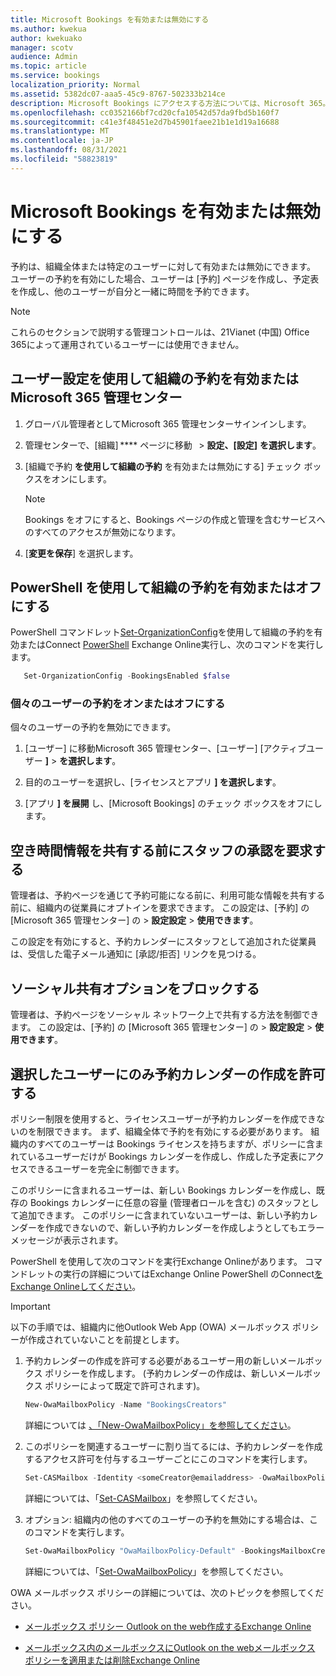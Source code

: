 ```yaml
---
title: Microsoft Bookings を有効または無効にする
ms.author: kwekua
author: kwekuako
manager: scotv
audience: Admin
ms.topic: article
ms.service: bookings
localization_priority: Normal
ms.assetid: 5382dc07-aaa5-45c9-8767-502333b214ce
description: Microsoft Bookings にアクセスする方法については、Microsoft 365。
ms.openlocfilehash: cc0352166bf7cd20cfa10542d57da9fbd5b160f7
ms.sourcegitcommit: c41e3f48451e2d7b45901faee21b1e1d19a16688
ms.translationtype: MT
ms.contentlocale: ja-JP
ms.lasthandoff: 08/31/2021
ms.locfileid: "58823819"
---
```

# <a name="turn-microsoft-bookings-on-or-off"></a>Microsoft Bookings を有効または無効にする

予約は、組織全体または特定のユーザーに対して有効または無効にできます。 ユーザーの予約を有効にした場合、ユーザーは [予約] ページを作成し、予定表を作成し、他のユーザーが自分と一緒に時間を予約できます。

> [!NOTE]
> これらのセクションで説明する管理コントロールは、21Vianet (中国) Office 365によって運用されているユーザーには使用できません。

## <a name="turn-bookings-on-or-off-for-your-organization-using-the-microsoft-365-admin-center"></a>ユーザー設定を使用して組織の予約を有効またはMicrosoft 365 管理センター

1. グローバル管理者としてMicrosoft 365 管理センターサインインします。

2. 管理センターで、[組織] **** ページに移動   \> **設定、[設定]** **を選択します**。

3. [組織で予約 **を使用して組織の予約** を有効または無効にする] チェック ボックスをオンにします。

   > [!NOTE]
   > Bookings をオフにすると、Bookings ページの作成と管理を含むサービスへのすべてのアクセスが無効になります。

4. [**変更を保存**] を選択します。

## <a name="turn-bookings-on-or-off-for-your-organization-using-powershell"></a>PowerShell を使用して組織の予約を有効またはオフにする

PowerShell コマンドレット[Set-OrganizationConfig](/powershell/module/exchange/set-organizationconfig)を使用して組織の予約を有効またはConnect [PowerShell](/powershell/exchange/connect-to-exchange-online-powershell) Exchange Online実行し、次のコマンドを実行します。

```PowerShell
   Set-OrganizationConfig -BookingsEnabled $false
```

### <a name="turn-bookings-on-or-off-for-individual-users"></a>個々のユーザーの予約をオンまたはオフにする

個々のユーザーの予約を無効にできます。

1. [ユーザー] に移動Microsoft 365 管理センター、[ユーザー] [アクティブユーザー **]** \> **を選択します**。

1. 目的のユーザーを選択し、[ライセンスとアプリ **] を選択します**。

1. [アプリ **] を展開** し、[Microsoft Bookings] のチェック ボックスをオフにします。

## <a name="require-staff-approvals-before-sharing-freebusy-information"></a>空き時間情報を共有する前にスタッフの承認を要求する

管理者は、予約ページを通じて予約可能になる前に、利用可能な情報を共有する前に、組織内の従業員にオプトインを要求できます。 この設定は、[予約] の [Microsoft 365 管理センター] の \> **設定設定** \> **使用できます**。

この設定を有効にすると、予約カレンダーにスタッフとして追加された従業員は、受信した電子メール通知に [承認/拒否] リンクを見つける。

## <a name="block-social-sharing-options"></a>ソーシャル共有オプションをブロックする

管理者は、予約ページをソーシャル ネットワーク上で共有する方法を制御できます。 この設定は、[予約] の [Microsoft 365 管理センター] の \> **設定設定** \> **使用できます**。

## <a name="allow-only-selected-users-to-create-bookings-calendars"></a>選択したユーザーにのみ予約カレンダーの作成を許可する

ポリシー制限を使用すると、ライセンスユーザーが予約カレンダーを作成できないのを制限できます。 まず、組織全体で予約を有効にする必要があります。 組織内のすべてのユーザーは Bookings ライセンスを持ちますが、ポリシーに含まれているユーザーだけが Bookings カレンダーを作成し、作成した予定表にアクセスできるユーザーを完全に制御できます。

このポリシーに含まれるユーザーは、新しい Bookings カレンダーを作成し、既存の Bookings カレンダーに任意の容量 (管理者ロールを含む) のスタッフとして追加できます。 このポリシーに含まれていないユーザーは、新しい予約カレンダーを作成できないので、新しい予約カレンダーを作成しようとしてもエラー メッセージが表示されます。

PowerShell を使用して次のコマンドを実行Exchange Onlineがあります。 コマンドレットの実行の詳細についてはExchange Online PowerShell のConnect[をExchange Onlineしてください](/powershell/exchange/connect-to-exchange-online-powershell)。

> [!IMPORTANT]
> 以下の手順では、組織内に他Outlook Web App (OWA) メールボックス ポリシーが作成されていないことを前提とします。

1. 予約カレンダーの作成を許可する必要があるユーザー用の新しいメールボックス ポリシーを作成します。 (予約カレンダーの作成は、新しいメールボックス ポリシーによって既定で許可されます)。

   ```PowerShell
   New-OwaMailboxPolicy -Name "BookingsCreators"
   ```

   詳細については [、「New-OwaMailboxPolicy」を参照してください](/powershell/module/exchange/new-owamailboxpolicy)。

2. このポリシーを関連するユーザーに割り当てるには、予約カレンダーを作成するアクセス許可を付与するユーザーごとにこのコマンドを実行します。

   ```PowerShell
   Set-CASMailbox -Identity <someCreator@emailaddress> -OwaMailboxPolicy "BookingsCreators"
   ```

   詳細については、「[Set-CASMailbox](/powershell/module/exchange/set-casmailbox)」を参照してください。

3. オプション: 組織内の他のすべてのユーザーの予約を無効にする場合は、このコマンドを実行します。

   ```PowerShell
   Set-OwaMailboxPolicy "OwaMailboxPolicy-Default" -BookingsMailboxCreationEnabled:$false
   ```

   詳細については、「[Set-OwaMailboxPolicy](/powershell/module/exchange/set-owamailboxpolicy)」を参照してください。

OWA メールボックス ポリシーの詳細については、次のトピックを参照してください。

- [メールボックス ポリシー Outlook on the web作成するExchange Online](/exchange/clients-and-mobile-in-exchange-online/outlook-on-the-web/create-outlook-web-app-mailbox-policy)

- [メールボックス内のメールボックスにOutlook on the webメールボックス ポリシーを適用または削除Exchange Online](/exchange/clients-and-mobile-in-exchange-online/outlook-on-the-web/create-outlook-web-app-mailbox-policy)